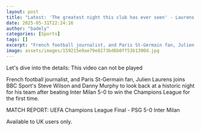 ```yaml
---
layout: post
title: "Latest: 'The greatest night this club has ever seen' - Laurens on emphatic PSG triumph"
date: 2025-05-31T22:24:16
author: "badely"
categories: [Sports]
tags: []
excerpt: "French football journalist, and Paris St-Germain fan, Julien Laurens joins BBC Sport's Steve Wilson and Danny Murphy to look back at a historic night "
image: assets/images/159215e9ae79e8273bd6b0ff53b1390d.jpg
---
```


Let's dive into the details: This video can not be played

French football journalist, and Paris St-Germain fan, Julien Laurens joins BBC Sport's Steve Wilson and Danny Murphy to look back at a historic night for his team after beating Inter Milan 5-0 to win the Champions League for the first time.

MATCH REPORT: UEFA Champions League Final - PSG 5-0 Inter Milan

Available to UK users only.

